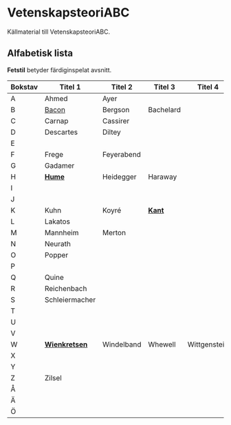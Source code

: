 # VetenskapsteoriABC
Källmaterial till VetenskapsteoriABC.

## Alfabetisk lista 

**Fetstil** betyder färdiginspelat avsnitt.

| Bokstav  | Titel 1 | Titel 2 | Titel 3 |  Titel 4 |
| ---------- | ------- | ------- | ------- | ------- |
| A  | Ahmed  | Ayer | | |
| B  | [Bacon](shownotes/bacon.md)  | Bergson | Bachelard | |
| C  | Carnap | Cassirer |  | |
| D  | Descartes | Diltey  |  | |
| E  |  |  |  |  |
| F  | Frege | Feyerabend |  | |
| G  | Gadamer |  |  | |
| H  | **[Hume](shownotes/hume.md)** | Heidegger | Haraway | |
| I  |  |  |  | |
| J  |  |  |  | |
| K  | Kuhn | Koyré  | **[Kant](shownotes/kant.md)** | |
| L  | Lakatos |  |  | |
| M  | Mannheim | Merton  |  | |
| N  | Neurath |  |  | |
| O  | Popper |  |  | |
| P  |  |  |  | |
| Q  | Quine |  |  | |
| R  | Reichenbach |  |  | |
| S  | Schleiermacher |  |  | |
| T  |  |  |  | |
| U  |  |  |  | |
| V  |  |  |  | |
| W  | **[Wienkretsen](shownotes/wienkretsen.md)** |Windelband | Whewell | Wittgenstein |
| X  |  |  |  | |
| Y  |  |  |  | |
| Z  | Zilsel |  |  | |
| Å  |  |  |  | |
| Ä  |  |  |  | | 
| Ö  |  |  |  | |



